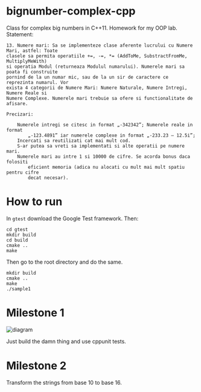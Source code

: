 bignumber-complex-cpp
=====================

Class for complex big numbers in C++11. Homework for my OOP lab. Statement:

```
13. Numere mari: Sa se implementeze clase aferente lucrului cu Numere Mari, astfel: Toate 
clasele sa permita operatiile +=, -=, *= (AddToMe, SubstractFromMe, MultiplyMeWith) 
si operatia Modul (returneaza Modulul numarului). Numerele mari sa poata fi construite 
pornind de la un numar mic, sau de la un sir de caractere ce reprezinta numarul. Vor 
exista 4 categorii de Numere Mari: Numere Naturale, Numere Intregi, Numere Reale si 
Numere Complexe. Numerele mari trebuie sa ofere si functionalitate de afisare.

Precizari: 

    Numerele intregi se citesc in format „-342342”; Numerele reale in format 
        „-123.4891” iar numerele complexe in format „-233.23 – 12.5i”;
    Incercati sa reutilizati cat mai mult cod.
    S-ar putea sa vreti sa implementati si alte operatii pe numere mari.
    Numerele mari au intre 1 si 10000 de cifre. Se acorda bonus daca folositi 
        eficient memoria (adica nu alocati cu mult mai mult spatiu pentru cifre 
        decat necesar).
```

# How to run

In `gtest` download the Google Test framework. Then:

```
cd gtest
mkdir build
cd build
cmake ..
make
```

Then go to the root directory and do the same.

```
mkdir build
cmake ..
make
./sample1
```

# Milestone 1

![diagram](https://app.genmymodel.com/files/_ZJiAoJ-dEDGn1-aaBa6y3w/oop-diag.jpg)

Just build the damn thing and use cppunit tests.

# Milestone 2

Transform the strings from base 10 to base 16.
